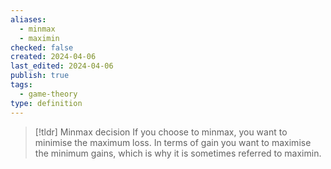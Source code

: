 ```yaml
---
aliases:
  - minmax
  - maximin
checked: false
created: 2024-04-06
last_edited: 2024-04-06
publish: true
tags:
  - game-theory
type: definition
---
```

>[!tldr] Minmax decision
>If you choose to minmax, you want to minimise the maximum loss. In terms of gain you want to maximise the minimum gains, which is why it is sometimes referred to maximin.

